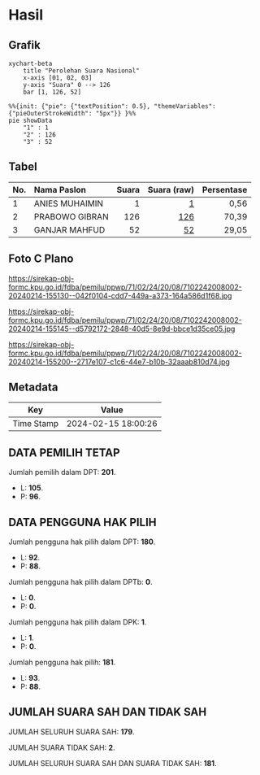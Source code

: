 # Hasil

## Grafik

```mermaid
xychart-beta
    title "Perolehan Suara Nasional"
    x-axis [01, 02, 03]
    y-axis "Suara" 0 --> 126
    bar [1, 126, 52]
```

```mermaid
%%{init: {"pie": {"textPosition": 0.5}, "themeVariables": {"pieOuterStrokeWidth": "5px"}} }%%
pie showData
    "1" : 1
    "2" : 126
    "3" : 52
```

## Tabel

| No. | Nama Paslon    | Suara | Suara (raw) | Persentase |
|:--- |:-------------- | -----:| -----------:| ----------:|
| 1   | ANIES MUHAIMIN | 1     | [1][p-1]    | 0,56       |
| 2   | PRABOWO GIBRAN | 126   | [126][p-2]  | 70,39      |
| 3   | GANJAR MAHFUD  | 52    | [52][p-3]   | 29,05      |


[p-1]: https://github.com/gigit-pemilu/pemilu-2024/blob/main/pilpres/hitung-suara/sub/71-sulawesi-utara/sub/02-minahasa/sub/24-tombariri-timur/sub/2008-lolah-tiga/sub/002-tps/sub/paslon-1.txt
[p-2]: https://github.com/gigit-pemilu/pemilu-2024/blob/main/pilpres/hitung-suara/sub/71-sulawesi-utara/sub/02-minahasa/sub/24-tombariri-timur/sub/2008-lolah-tiga/sub/002-tps/sub/paslon-2.txt
[p-3]: https://github.com/gigit-pemilu/pemilu-2024/blob/main/pilpres/hitung-suara/sub/71-sulawesi-utara/sub/02-minahasa/sub/24-tombariri-timur/sub/2008-lolah-tiga/sub/002-tps/sub/paslon-3.txt

## Foto C Plano

https://sirekap-obj-formc.kpu.go.id/fdba/pemilu/ppwp/71/02/24/20/08/7102242008002-20240214-155130--042f0104-cdd7-449a-a373-164a586d1f68.jpg

https://sirekap-obj-formc.kpu.go.id/fdba/pemilu/ppwp/71/02/24/20/08/7102242008002-20240214-155145--d5792172-2848-40d5-8e9d-bbce1d35ce05.jpg

https://sirekap-obj-formc.kpu.go.id/fdba/pemilu/ppwp/71/02/24/20/08/7102242008002-20240214-155200--2717e107-c1c6-44e7-b10b-32aaab810d74.jpg


## Metadata

| Key        | Value               |
| ---------- | ------------------- |
| Time Stamp | 2024-02-15 18:00:26 |


## DATA PEMILIH TETAP

Jumlah pemilih dalam DPT: **201**.
 * L: **105**.
 * P: **96**.

## DATA PENGGUNA HAK PILIH

Jumlah pengguna hak pilih dalam DPT: **180**.
 * L: **92**.
 * P: **88**.

Jumlah pengguna hak pilih dalam DPTb: **0**.
 * L: **0**.
 * P: **0**.

Jumlah pengguna hak pilih dalam DPK: **1**.
 * L: **1**.
 * P: **0**.

Jumlah pengguna hak pilih: **181**.
 * L: **93**.
 * P: **88**.

## JUMLAH SUARA SAH DAN TIDAK SAH

JUMLAH SELURUH SUARA SAH: **179**.

JUMLAH SUARA TIDAK SAH: **2**.

JUMLAH SELURUH SUARA SAH DAN SUARA TIDAK SAH: **181**.


